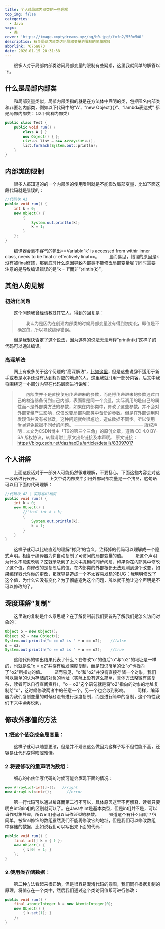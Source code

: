 ```yaml
---
title: 个人对局部内部类的一些理解
top_img: false
categories:
  - Java
tags:
  - 类
cover: 'https://image.emptydreams.xyz/bg/b0.jpg!/fxfn2/550x500'
description: 有关局部内部类访问局部变量的限制的简单解释
abbrlink: 7676a873
date: 2020-01-15 20:31:38
---
```


&emsp;&emsp;很多人对于局部内部类访问局部变量的限制有些疑惑，这里我就简单的解答以下。

## 什么是局部内部类

&emsp;&emsp;和局部变量类似，局部内部类指的就是在方法体中声明的类，包括匿名内部类和非匿名内部类，例如以下代码中的“A”、“new Object(){}”、“lambda表达式” 都是局部内部类：（以下简称内部类）
``` java
public class Test {
	public void run() {
		class A { }
		new Object() { };
		List<?> list = new ArrayList<>();
		list.forEach(System.out::println);
	}
}
```

## 内部类的限制

&emsp;&emsp;很多人都知道的的一个内部类的使用限制就是不能修改局部变量，比如下面这段代码就是错误的：
```java
//代码块 A1
public void run() {
	int k = 0;
	new Object() {
		{
			System.out.println(k);
			k = 1;
		}
	};
}
```
&emsp;&emsp;编译器会毫不客气的抛出==Variable 'k' is accessed from within inner class, needs to be final or effectively final==。
&emsp;&emsp;显而易见，错误的原因是k没有被final修饰，那到底时什么原因导致内部类不能修改局部变量呢？同时需要注意的是导致编译错误的是“k = 1”而非“println(k)”。

## 其他人的见解

### 初始化问题
&emsp;&emsp;这个问题我曾经请教过其它人，得到的回复是：

> &emsp;&emsp;我认为是因为在创建内部类的时候局部变量没有得到初始化，即值是不确定的，所以导致编译错误。

&emsp;&emsp;但是我很快否定了这个说法，因为这样的说法无法解释“println(k)”这样子的代码可以通过编译。

### 高深解法
&emsp;&emsp;网上有很多关于这个问题的“高深解法”，[比如这里](https://blog.csdn.net/dazhaoDai/article/details/83097017)，但是这些说辞不适用于新手或者是水平还没有达到相对应的地点的人，这里我就引用一部分内容，后文中我将围绕这一小部分内容在代码层面进行讲解：

> &emsp;&emsp;内部类并不是直接使用传递进来的参数，而是将传递进来的参数通过自己的构造器备份到自己内部，表面看是同一个变量，实际调用的是自己的属性而不是外部类方法的参数，如果在内部类中，修改了这些参数，并不会对外部变量产生影响，仅仅改变局部内部类中备份的参数。但是在外部调用时发现值并没有被修改，这种问题就会很尴尬，造成数据不同步。所以使用final避免数据不同步的问题。
————————————————
版权声明：本文为CSDN博主「T9的第三个三角」的原创文章，遵循 CC 4.0 BY-SA 版权协议，转载请附上原文出处链接及本声明。
原文链接：https://blog.csdn.net/dazhaoDai/article/details/83097017

## 个人讲解

&emsp;&emsp;上面这段话对于一部分人可能仍然很难理解，不要担心，下面这些内容会对这一段话进行展开。
&emsp;&emsp;上文中说内部类中引用外部局部变量是一个拷贝，这句话可以用下面的代码理解：
```java
//代码块 A2 | 实际与A1相同
public void run() {
	int k = 0;
	new Object() {
		//final int k = k;
		{
			System.out.println(k);
			k = 1;
		}
	}
}
```
&emsp;&emsp;这样子就可以比较直观的理解“拷贝”的含义，注释掉的代码可以理解成一个隐式声明。相当于编译器为你自动复制了可访问的局部变量的值。
&emsp;&emsp;那这个声明为什么不能更改呢？这就涉及到了上文中提到的同步问题，如果你在内部类中修改了这个值，你修改的是复制后的值，在内部类的外部根部无法观测到这个改变，如果编译器允许你的更改，那就容易造成一个不太容易发现的BUG：我明明修改了这个值，为什么它没有变化？为了彻底避免这个问题，所以就干脆让这个声明是不可以修改的了。

## 深度理解“复制”
&emsp;&emsp;这里说的复制是什么意思呢？在了解复制前我们要首先了解我们是怎么访问对象的：
```java
Object o = new Object();
Object o2 = new Object();
System.out.println("o == o2 is " + o == o2);	//false
o = o2;
System.out.println("o == o2 is " + o == o2);	//true
```
&emsp;&emsp;这段代码的输出结果代表了什么？在修改"o"的值后"o"与"o2"的地址是一样的，也就是说"o = o2"并没有触发深度复制，而是知识简单的让"o"也指向了"o2"所指向的值。
&emsp;&emsp;显而易见，"o"和"o2"并没有直接存储一个对象，我们可以简单的认为存储的对象的地址（实际上没有这么简单，具体方法略微有些复杂，读者可以自行查阅资料），"o = o2"这个语句就是将"o2"指向的对象的地址复制给"o"，这时候修改两者中的任意一个，另一个也会收到影响。
&emsp;&emsp;同样，编译器为我们复制变量的时候也没有进行深度复制，而是进行简单的复制，这个特性我们下文中会再说到。

## 修改外部值的方法

### 1.把这个值变成全局变量：
&emsp;&emsp;这样子就可以随意更改，但是并不建议这么做因为这样子写不但性能不高，还容易让代码变得晦涩难懂。
### 2.将要修改的量声明为数组：
&emsp;&emsp;细心的小伙伴写代码的时候可能会发现下面的情况：
```java
new ArrayList<int[]>();	  //right
new ArrayList<int>();		//error
```
&emsp;&emsp;第一行代码可以通过编译而第二行不可以，具体原因这里不再解释，读者只要明白int和int[]的区别就可以了。在Java中int是基本类型，但是int[]并不是，可以当作对象处理，所以int[]也可以当作泛型的参数。
&emsp;&emsp;知道这个有什么用呢？很简单，被final修饰的数组虽然我们不能再修改它的地址，但是我们可以修改数组中存储的数据，比如说我们可以写出来下面的代码：
```java
public void run() {
	final int[] k = { 0 };
	new Object() {
		{ k[0] = 1; }
	};
}
```
### 3.使用类存储数据：
&emsp;&emsp;第二种方法看起来很正确，但是很容易混淆代码的意图，我们同样根据复制的原理，将值存在一个类中，然后我们通过这个类访问值即可进行修改：
```java
public void run() {
	final AtomicInteger k = new AtomicInteger(0);
	new Object() {
		{ k.set(1); }
	};
}
```
